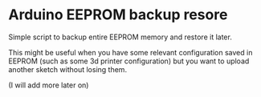 # Arduino EEPROM backup resore
Simple script to backup entire EEPROM memory and restore it later.

This might be useful when you have some relevant configuration saved in EEPROM (such as some 3d printer configuration) but you want to upload another sketch without losing them.

(I will add more later on)
